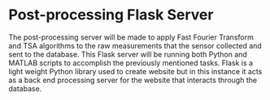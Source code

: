 # Post-processing Flask Server
The post-processing server will be made to apply Fast Fourier Transform and TSA algorithms to the raw measurements that the sensor collected and sent to the database. This Flask server will be running both Python and MATLAB scripts to accomplish the previously mentioned tasks. Flask is a light weight Python library used to create website but in this instance it acts as a back end processing server for the website that interacts through the database. 
